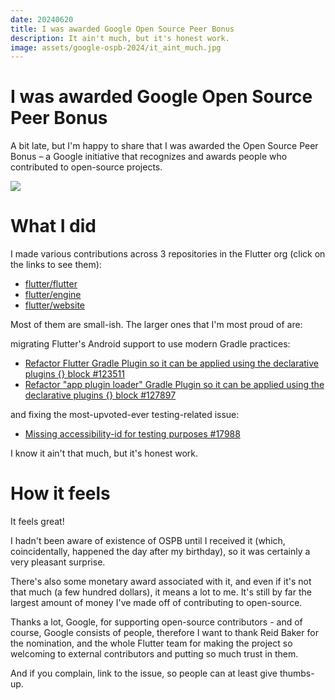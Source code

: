 ```yaml
---
date: 20240620
title: I was awarded Google Open Source Peer Bonus
description: It ain't much, but it's honest work.
image: assets/google-ospb-2024/it_aint_much.jpg
---
```


# I was awarded Google Open Source Peer Bonus

A bit late, but I'm happy to share that I was awarded the Open Source Peer Bonus
– a Google initiative that recognizes and awards people who contributed to
open-source projects.

![](assets/google-ospb-2024/email.avif)


# What I did

I made various contributions across 3 repositories in the Flutter org (click on
the links to see them):

- [flutter/flutter](https://github.com/flutter/flutter/issues?q=author%3Abartekpacia+)
- [flutter/engine](https://github.com/flutter/engine/pulls?q=author%3Abartekpacia)
- [flutter/website](https://github.com/flutter/website/issues?q=author%3Abartekpacia)

Most of them are small-ish. The larger ones that I'm most proud of are:

 migrating Flutter's Android support to use modern Gradle practices:

- [Refactor Flutter Gradle Plugin so it can be applied using the declarative plugins {} block #123511](https://github.com/flutter/flutter/pull/123511)
- [Refactor "app plugin loader" Gradle Plugin so it can be applied using the declarative plugins {} block #127897](https://github.com/flutter/flutter/pull/127897)

and fixing the most-upvoted-ever testing-related issue:

- [Missing accessibility-id for testing purposes #17988](https://github.com/flutter/flutter/issues/17988)

I know it ain't that much, but it's honest work.

# How it feels

It feels great!

I hadn't been aware of existence of OSPB until I received it (which,
coincidentally, happened the day after my birthday), so it was certainly a very
pleasant surprise.

There's also some monetary award associated with it, and even if it's not that
much (a few hundred dollars), it means a lot to me. It's still by far the
largest amount of money I've made off of contributing to open-source.

Thanks a lot, Google, for supporting open-source contributors - and of course,
Google consists of people, therefore I want to thank Reid Baker for the
nomination, and the whole Flutter team for making the project so welcoming to
external contributors and putting so much trust in them.

[^1]: I think that before anyone complains about any open-source project on some
  so-called social media website, they should first make sure the issue is
  reported, and if it's not, they should report it. Only then you get a license
  to complain!
  
  And if you complain, link to the issue, so people can at least give thumbs-up.
